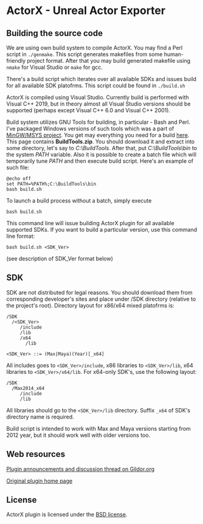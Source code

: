 ActorX - Unreal Actor Exporter
==============================

Building the source code
------------------------

We are using own build system to compile ActorX. You may find a Perl script in `./genmake`. This script
generates makefiles from some human-friendly project format. After that you may build generated makefile
using `nmake` for Visual Studio or `make` for gcc.

There's a build script which iterates over all available SDKs and issues build for all available SDK platofrms.
This script could be found in `./build.sh`

ActorX is compiled using Visual Studio. Currently build is performed with Visual C++ 2019, but in theory
almost all Visual Studio versions should be supported (perhaps except Visual C++ 6.0 and Visual C++ 2001).

Build system utilizes GNU Tools for building, in particular - Bash and Perl. I've packaged Windows versions
of such tools which was a part of [MinGW/MSYS project](http://www.mingw.org/). You get may everything you need
for a build [here](https://github.com/gildor2/UModel/releases). This page contains **BuildTools.zip**. You should
download it and extract into some directory, let's say to *C:\BuildTools*. After that, put *C:\BuildTools\bin*
to the system *PATH* variable. Also it is possible to create a batch file which will temporarily tune *PATH* and
then execute build script. Here's an example of such file:

    @echo off
    set PATH=%PATH%;C:\BuildTools\bin
    bash build.sh

To launch a build process without a batch, simply execute

    bash build.sh


This command line will issue building ActorX plugin for all available supported SDKs. If you want to build a particular
version, use this command line format:

    bash build.sh <SDK_Ver>

(see description of SDK_Ver format below)


SDK
---

SDK are not distributed for legal reasons. You should download them from corresponding developer's sites and place
under /SDK directory (relative to the project's root). Directory layout for x86/x64 mixed platofrms is:

    /SDK
      /<SDK_Ver>
         /include
         /lib
         /x64
           /lib

`<SDK_Ver> ::= (Max|Maya)(Year)[_x64]`

All includes goes to `<SDK_Ver>/include`, x86 libraries to `<SDK_Ver>/lib`, x64 libraries to `<SDK_Ver>/x64/lib`.
For x64-only SDK's, use the following layout:

    /SDK
      /Max2014_x64
         /include
         /lib

All libraries should go to the `<SDK_Ver>/lib` directory. Suffix `_x64` of SDK's directory name is required.

Build script is intended to work with Max and Maya versions starting from 2012 year, but it should work well with older
versions too.

Web resources
-------------

[Plugin announcements and discussion thread on Gildor.org](http://www.gildor.org/smf/index.php/topic,1221.0.html)

[Original plugin home page](http://udn.epicgames.com/Three/ActorX.html)

License
-------

ActorX plugin is licensed under the [BSD license](LICENSE.txt).
